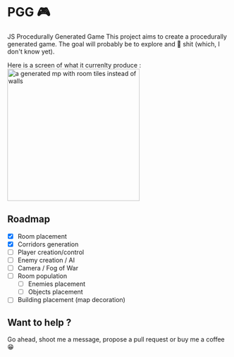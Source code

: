 # PGG :video_game:
JS Procedurally Generated Game
This project aims to create a procedurally generated game. The goal will probably be to explore and :gun: shit (which, I don't know yet).

Here is a screen of what it currenlty produce :<br/>
<img src="http://i.imgur.com/4SyHhBi.png" width="300" alt="a generated mp with room tiles instead of walls">

## Roadmap
- [x] Room placement
- [x] Corridors generation
- [ ] Player creation/control
- [ ] Enemy creation / AI
- [ ] Camera / Fog of War
- [ ] Room population
  - [ ] Enemies placement
  - [ ] Objects placement
- [ ] Building placement (map decoration)

## Want to help ?
Go ahead, shoot me a message, propose a pull request or buy me a coffee :grin:
